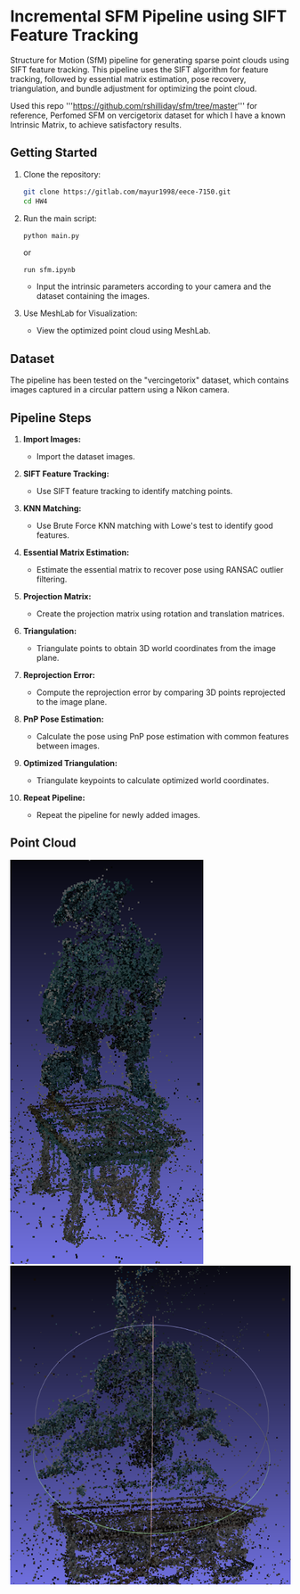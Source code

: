 # Incremental SFM Pipeline using SIFT Feature Tracking

Structure for Motion (SfM) pipeline for generating sparse point clouds using SIFT feature tracking. This pipeline uses the SIFT algorithm for feature tracking, followed by essential matrix estimation, pose recovery, triangulation, and bundle adjustment for optimizing the point cloud.


Used this repo '''https://github.com/rshilliday/sfm/tree/master''' for reference,
Perfomed SFM on vercigetorix dataset for which I have a known Intrinsic Matrix, to achieve satisfactory results.
## Getting Started 

1. Clone the repository:

    ```bash
    git clone https://gitlab.com/mayur1998/eece-7150.git
    cd HW4
    ```

2. Run the main script:

    ```bash
    python main.py
    ```
   or 

   ```
   run sfm.ipynb
   ```


    - Input the intrinsic parameters according to your camera and the dataset containing the images.

3. Use MeshLab for Visualization:

    - View the optimized point cloud using MeshLab.

## Dataset

The pipeline has been tested on the "vercingetorix" dataset, which contains images captured in a circular pattern using a Nikon camera.

## Pipeline Steps

1. **Import Images:**
   - Import the dataset images.

2. **SIFT Feature Tracking:**
   - Use SIFT feature tracking to identify matching points.

3. **KNN Matching:**
   - Use Brute Force KNN matching with Lowe's test to identify good features.

4. **Essential Matrix Estimation:**
   - Estimate the essential matrix to recover pose using RANSAC outlier filtering.

5. **Projection Matrix:**
   - Create the projection matrix using rotation and translation matrices.

6. **Triangulation:**
   - Triangulate points to obtain 3D world coordinates from the image plane.

7. **Reprojection Error:**
   - Compute the reprojection error by comparing 3D points reprojected to the image plane.

8. **PnP Pose Estimation:**
   - Calculate the pose using PnP pose estimation with common features between images.

9. **Optimized Triangulation:**
   - Triangulate keypoints to calculate optimized world coordinates.

10. **Repeat Pipeline:**
    - Repeat the pipeline for newly added images.

## Point Cloud

![Point Cloud](pointcloud.png)
![Point Cloud](vercingetorix.png)




